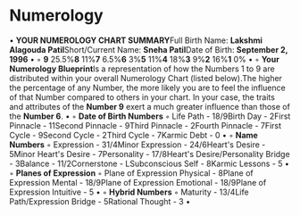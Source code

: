 # Numerology

• **YOUR NUMEROLOGY CHART SUMMARY**Full Birth Name: **Lakshmi Alagouda Patil**Short/Current Name: **Sneha Patil**Date of Birth: **September 2, 1996**
• 
    ◦ **9** 25.5%**8** 11%**7** 6.5%**6** 3%**5** 11%**4** 18%**3** 9%**2** 16%**1** 0%
• 
    ◦ **Your Numerology Blueprint**Is a representation of how the Numbers 1 to 9 are distributed within your overall Numerology Chart (listed below).The higher the percentage of any Number, the more likely you are to feel the influence of that Number compared to others in your chart. In your case, the traits and attributes of the **Number 9** exert a much greater influence than those of the **Number 6**.
• 
    ◦ **Date of Birth Numbers**
    ◦ Life Path - 18/9Birth Day - 2First Pinnacle - 11Second Pinnacle - 9Third Pinnacle - 2Fourth Pinnacle - 7First Cycle - 9Second Cycle - 2Third Cycle - 7Karmic Debt - 0
• 
    ◦ **Name Numbers**
    ◦ Expression - 31/4Minor Expression - 24/6Heart's Desire - 5Minor Heart's Desire - 7Personality - 17/8Heart's Desire/Personality Bridge - 3Balance - 11/2Cornerstone - LSubconscious Self - 8Karmic Lessons - 5
• 
    ◦ **Planes of Expression**
    ◦ Plane of Expression Physical - 8Plane of Expression Mental - 18/9Plane of Expression Emotional - 18/9Plane of Expression Intuitive - 5
• 
    ◦ **Hybrid Numbers**
    ◦ Maturity - 13/4Life Path/Expression Bridge - 5Rational Thought - 3
•